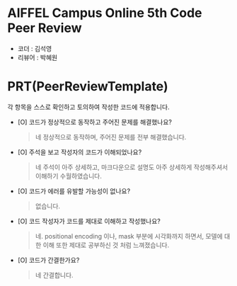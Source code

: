 # AIFFEL Campus Online 5th Code Peer Review
- 코더 : 김석영
- 리뷰어 : 박혜원


# PRT(PeerReviewTemplate) 
각 항목을 스스로 확인하고 토의하여 작성한 코드에 적용합니다.

- [O] 코드가 정상적으로 동작하고 주어진 문제를 해결했나요?
  > 네 정상적으로 동작하며, 주어진 문제를 전부 해결했습니다. 
- [O] 주석을 보고 작성자의 코드가 이해되었나요?
  > 네 주석이 아주 상세하고, 마크다운으로 설명도 아주 상세하게 작성해주셔서 이해하기 수월하였습니다.
- [O] 코드가 에러를 유발할 가능성이 없나요?
  > 없습니다. 
- [O] 코드 작성자가 코드를 제대로 이해하고 작성했나요?
  > 네. positional encoding 이나, mask 부분에 시각화까지 하면서, 모델에 대한 이해 또한 제대로 공부하신 것 처럼 느껴졌습니다. 
- [O] 코드가 간결한가요?
  > 네 간결합니다. 

